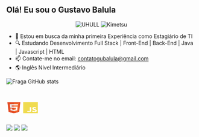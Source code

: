 ## Olá! Eu sou o Gustavo Balula

<p align="center">
  <img alt="UHULL" height="200em" src="https://media.giphy.com/media/26BRzozg4TCBXv6QU/giphy.gif">
  <img alt="Kimetsu" height="200cm" src="https://media.giphy.com/media/VEzYdo930nTiTuVeMU/giphy-downsized.gif">
</p>


- 🔭 Estou em busca da minha primeira Experiência como Estagiário de TI
- 🔍 Estudando Desenvolvimento Full Stack | Front-End | Back-End | Java | Javascript | HTML
- 📫 Contate-me no email: contatogubalula@gmail.com
- 🌎 Inglês Nivel Intermediário



![Fraga GitHub stats](https://github-readme-stats.vercel.app/api?username=balula12&show_icons=true&theme=dracula&count_private=true)

##

<div style="display: inline_block"><br>
<img align="center" alt="HTML" height="30" width="40" src="https://raw.githubusercontent.com/devicons/devicon/master/icons/html5/html5-original.svg">
<img align="center" alt="Js" height="30" width="40" src="https://raw.githubusercontent.com/devicons/devicon/master/icons/javascript/javascript-plain.svg">

</div>

##
<div> 
  
  <a href="https://instagram.com/gugaa_balula" target="_blank"><img src="https://img.shields.io/badge/-Instagram-%23E4405F?style=for-the-badge&logo=instagram&logoColor=white" target="_blank"></a>
  <a href = "mailto:contatogubalula@gmail.com"><img src="https://img.shields.io/badge/-Gmail-%23333?style=for-the-badge&logo=gmail&logoColor=white" target="_blank"></a>
  <a href="https://www.linkedin.com/in/gustavo-santos-balula-aa61b3243/" target="_blank"><img src="https://img.shields.io/badge/-LinkedIn-%230077B5?style=for-the-badge&logo=linkedin&logoColor=white" target="_blank"></a> 
  
</div>

